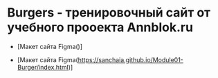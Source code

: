 # Burgers - тренировочный сайт от учебного прооекта Annblok.ru

- [Макет сайта Figma()]

- [Макет сайта Figma(https://sanchaia.github.io/Module01-Burger/index.html)]

